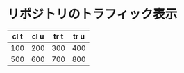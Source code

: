 # リポジトリのトラフィック表示

| cl t| cl u | tr t| tr u |
| ---- | ---- | ---- | ---- |
| 100 | 200 | 300 | 400 |
| 500 | 600 | 700 | 800 |
  
